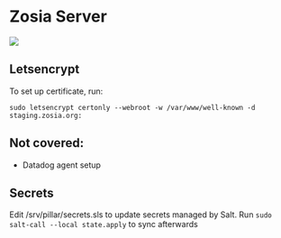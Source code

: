 # Zosia Server

![](https://camo.githubusercontent.com/2b38d981b3b5f6702a9c5dad0e4886352638837e/68747470733a2f2f736d61746c792e636f6d2f746d702f636f6f6b696e672e6a7067)

## Letsencrypt

To set up certificate, run:
```
sudo letsencrypt certonly --webroot -w /var/www/well-known -d staging.zosia.org:
```

## Not covered:
* Datadog agent setup

## Secrets
Edit /srv/pillar/secrets.sls to update secrets managed by Salt.
Run `sudo salt-call --local state.apply` to sync afterwards

